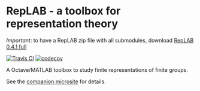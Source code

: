 # RepLAB - a toolbox for representation theory

*Important*: to have a RepLAB zip file with all submodules, download [RepLAB 0.4.1 full](https://www.dropbox.com/s/1t9osslv7n9sf13/replab-0.4.1-full.zip?dl=0)

[![Travis CI](https://travis-ci.com/replab/replab.svg?branch=master)](https://travis-ci.com/replab/replab) [![codecov](https://codecov.io/gh/replab/replab/branch/master/graph/badge.svg)](https://codecov.io/gh/replab/replab)

A Octave/MATLAB toolbox to study finite representations of finite groups.

See the [companion microsite](https://replab.github.io/replab/) for details.
